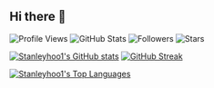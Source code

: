 ## Hi there 👋

![Profile Views](https://komarev.com/ghpvc/?username=Stanleyhoo1&color=blue&style=flat-square)
![GitHub Stats](https://img.shields.io/badge/dynamic/json?color=blue&label=GitHub%20Stats&query=public_repos&url=https://api.github.com/users/Stanleyhoo1&style=flat-square)
![Followers](https://img.shields.io/github/followers/Stanleyhoo1?style=flat-square)
![Stars](https://img.shields.io/github/stars/Stanleyhoo1?style=flat-square)

<!--
**Stanleyhoo1/Stanleyhoo1** is a ✨ _special_ ✨ repository because its `README.md` (this file) appears on your GitHub profile.

Here are some ideas to get you started:

- 🔭 I’m currently working on ...
- 🌱 I’m currently learning ...
- 👯 I’m looking to collaborate on ...
- 🤔 I’m looking for help with ...
- 💬 Ask me about ...
- 📫 How to reach me: ...
- 😄 Pronouns: ...
- ⚡ Fun fact: ...
-->

[![Stanleyhoo1's GitHub stats](https://github-readme-stats.vercel.app/api?username=Stanleyhoo1&show_icons=true&count_private=true&theme=github_dark)](https://github.com/stanleyhoo1)
[![GitHub Streak](https://streak-stats.demolab.com?user=Stanleyhoo1&theme=tokyonight&hide_border=true)](https://git.io/streak-stats)

[![Stanleyhoo1's Top Languages](https://github-readme-stats.vercel.app/api/top-langs/?username=Stanleyhoo1&langs_count=10&theme=radical)](https://github.com/stanleyhoo1)
